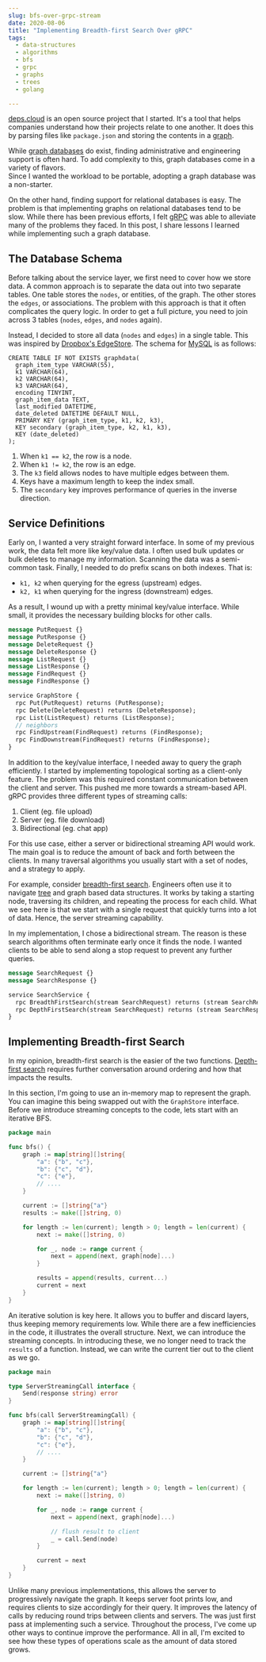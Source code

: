 ```yaml
---
slug: bfs-over-grpc-stream
date: 2020-08-06
title: "Implementing Breadth-first Search Over gRPC"
tags:
  - data-structures
  - algorithms
  - bfs
  - grpc
  - graphs
  - trees
  - golang

---
```


[deps.cloud] is an open source project that I started.
It's a tool that helps companies understand how their projects relate to one another.
It does this by parsing files like `package.json` and storing the contents in a [graph].

While [graph databases] do exist, finding administrative and engineering support is often hard.
To add complexity to this, graph databases come in a variety of flavors.  
Since I wanted the workload to be portable, adopting a graph database was a non-starter.

On the other hand, finding support for relational databases is easy.
The problem is that implementing graphs on relational databases tend to be slow.
While there has been previous efforts, I felt [gRPC] was able to alleviate many of the problems they faced.
In this post, I share lessons I learned while implementing such a graph database. 

<!--more-->

## The Database Schema

Before talking about the service layer, we first need to cover how we store data.
A common approach is to separate the data out into two separate tables.
One table stores the `nodes`, or entities, of the graph.
The other stores the `edges`, or associations.
The problem with this approach is that it often complicates the query logic.
In order to get a full picture, you need to join across 3 tables (`nodes`, `edges`, and `nodes` again).

Instead, I decided to store all data (`nodes` and `edges`) in a single table.
This was inspired by [Dropbox's EdgeStore].
The schema for [MySQL] is as follows:

```mysql
CREATE TABLE IF NOT EXISTS graphdata(
  graph_item_type VARCHAR(55),
  k1 VARCHAR(64),
  k2 VARCHAR(64),
  k3 VARCHAR(64),
  encoding TINYINT,
  graph_item_data TEXT,
  last_modified DATETIME,
  date_deleted DATETIME DEFAULT NULL,
  PRIMARY KEY (graph_item_type, k1, k2, k3),
  KEY secondary (graph_item_type, k2, k1, k3),
  KEY (date_deleted)
);
```

1. When `k1 == k2`, the row is a node.
1. When `k1 != k2`, the row is an edge.
1. The `k3` field allows nodes to have multiple edges between them.
1. Keys have a maximum length to keep the index small. 
1. The `secondary` key improves performance of queries in the inverse direction.

## Service Definitions

Early on, I wanted a very straight forward interface.
In some of my previous work, the data felt more like key/value data.
I often used bulk updates or bulk deletes to manage my information.
Scanning the data was a semi-common task.
Finally, I needed to do prefix scans on both indexes.
That is:

* `k1, k2` when querying for the egress (upstream) edges.
* `k2, k1` when querying for the ingress (downstream) edges.

As a result, I wound up with a pretty minimal key/value interface.
While small, it provides the necessary building blocks for other calls.

```proto
message PutRequest {}
message PutResponse {}
message DeleteRequest {}
message DeleteResponse {}
message ListRequest {}
message ListResponse {}
message FindRequest {}
message FindResponse {}

service GraphStore {
  rpc Put(PutRequest) returns (PutResponse);
  rpc Delete(DeleteRequest) returns (DeleteResponse);
  rpc List(ListRequest) returns (ListResponse);
  // neighbors
  rpc FindUpstream(FindRequest) returns (FindResponse);
  rpc FindDownstream(FindRequest) returns (FindResponse);
}
```

In addition to the key/value interface, I needed away to query the graph efficiently.
I started by implementing topological sorting as a client-only feature.
The problem was this required constant communication between the client and server.
This pushed me more towards a stream-based API.
gRPC provides three different types of streaming calls:

1. Client (eg. file upload)
1. Server (eg. file download)
1. Bidirectional (eg. chat app)

For this use case, either a server or bidirectional streaming API would work.
The main goal is to reduce the amount of back and forth between the clients.
In many traversal algorithms you usually start with a set of nodes, and a strategy to apply.

For example, consider [breadth-first search].
Engineers often use it to navigate [tree] and graph based data structures.
It works by taking a starting node, traversing its children, and repeating the process for each child.
What we see here is that we start with a single request that quickly turns into a lot of data.
Hence, the server streaming capability.

In my implementation, I chose a bidirectional stream.
The reason is these search algorithms often terminate early once it finds the node.
I wanted clients to be able to send along a stop request to prevent any further queries. 

```proto
message SearchRequest {}
message SearchResponse {}

service SearchService {
  rpc BreadthFirstSearch(stream SearchRequest) returns (stream SearchResponse);
  rpc DepthFirstSearch(stream SearchRequest) returns (stream SearchResponse);
}
```

## Implementing Breadth-first Search

In my opinion, breadth-first search is the easier of the two functions.
[Depth-first search] requires further conversation around ordering and how that impacts the results.

In this section, I'm going to use an in-memory map to represent the graph.
You can imagine this being swapped out with the `GraphStore` interface.
Before we introduce streaming concepts to the code, lets start with an iterative BFS.
 
```go
package main

func bfs() {
	graph := map[string][]string{
		"a": {"b", "c"},
		"b": {"c", "d"},
		"c": {"e"},
		// ....
	}

	current := []string{"a"}
	results := make([]string, 0)

	for length := len(current); length > 0; length = len(current) {
		next := make([]string, 0)

		for _, node := range current {
			next = append(next, graph[node]...)
		}

		results = append(results, current...)
		current = next
	}
}
```

An iterative solution is key here.
It allows you to buffer and discard layers, thus keeping memory requirements low.
While there are a few inefficiencies in the code, it illustrates the overall structure.
Next, we can introduce the streaming concepts.
In introducing these, we no longer need to track the `results` of a function.
Instead, we can write the current tier out to the client as we go.

```go
package main

type ServerStreamingCall interface {
	Send(response string) error
}

func bfs(call ServerStreamingCall) {
	graph := map[string][]string{
		"a": {"b", "c"},
		"b": {"c", "d"},
		"c": {"e"},
		// ....
	}

	current := []string{"a"}

	for length := len(current); length > 0; length = len(current) {
		next := make([]string, 0)

		for _, node := range current {
			next = append(next, graph[node]...)

            // flush result to client
            _ = call.Send(node)
		}

		current = next
	}
}
```

Unlike many previous implementations, this allows the server to progressively navigate the graph.
It keeps server foot prints low, and requires clients to size accordingly for their query.
It improves the latency of calls by reducing round trips between clients and servers.
The was just first pass at implementing such a service.
Throughout the process, I've come up other ways to continue improve the performance. 
All in all, I'm excited to see how these types of operations scale as the amount of data stored grows.

[deps.cloud]: https://deps.cloud
[graph]: https://en.wikipedia.org/wiki/Graph_(abstract_data_type)
[graph databases]: https://en.wikipedia.org/wiki/Graph_database
[gRPC]: https://grpc.io
[Dropbox's EdgeStore]: https://www.youtube.com/watch?v=VZ-zJEWi-Vo
[MySQL]: https://www.mysql.com/
[breadth-first search]: https://en.wikipedia.org/wiki/Breadth-first_search
[tree]: https://en.wikipedia.org/wiki/Tree_(data_structure)
[Depth-first search]: https://en.wikipedia.org/wiki/Depth-first_search
